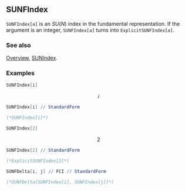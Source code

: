 ## SUNFIndex

`SUNFIndex[a]`  is an $SU(N)$ index in the fundamental representation. If the argument is an integer, `SUNFIndex[a]` turns into `ExplicitSUNFIndex[a]`.

### See also

[Overview](Extra/FeynCalc.md), [SUNIndex](SUNIndex.md).

### Examples

```mathematica
SUNFIndex[i]
```

$$i$$

```mathematica
SUNFIndex[i] // StandardForm

(*SUNFIndex[i]*)
```

```mathematica
SUNFIndex[2]
```

$$2$$

```mathematica
SUNFIndex[2] // StandardForm

(*ExplicitSUNFIndex[2]*)
```

```mathematica
SUNFDelta[i, j] // FCI // StandardForm

(*SUNFDelta[SUNFIndex[i], SUNFIndex[j]]*)
```